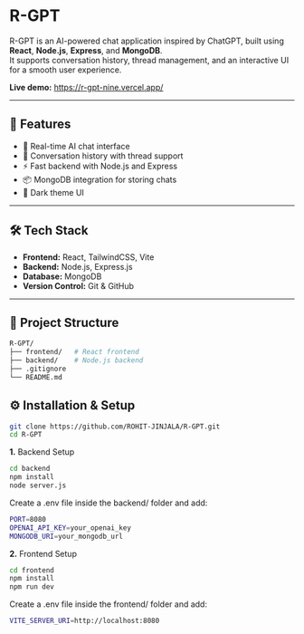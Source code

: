 # R-GPT

R-GPT is an AI-powered chat application inspired by ChatGPT, built using **React**, **Node.js**, **Express**, and **MongoDB**.  
It supports conversation history, thread management, and an interactive UI for a smooth user experience.

**Live demo:** https://r-gpt-nine.vercel.app/

---

## 🚀 Features
- 💬 Real-time AI chat interface  
- 📜 Conversation history with thread support  
- ⚡ Fast backend with Node.js and Express  
- 📦 MongoDB integration for storing chats  
- 🌙 Dark theme UI  

---

## 🛠️ Tech Stack
- **Frontend:** React, TailwindCSS, Vite  
- **Backend:** Node.js, Express.js  
- **Database:** MongoDB  
- **Version Control:** Git & GitHub  

---

## 📂 Project Structure
```bash
R-GPT/
├── frontend/   # React frontend
├── backend/    # Node.js backend
├── .gitignore 
└── README.md
```

## ⚙️ Installation & Setup

```bash
git clone https://github.com/ROHIT-JINJALA/R-GPT.git
cd R-GPT

```

**1.** Backend Setup

```bash
cd backend
npm install
node server.js
```
Create a .env file inside the backend/ folder and add:
``` bash
PORT=8080
OPENAI_API_KEY=your_openai_key
MONGODB_URI=your_mongodb_url

```

**2.** Frontend Setup

```bash
cd frontend
npm install
npm run dev
```
Create a .env file inside the frontend/ folder and add:
```bash
VITE_SERVER_URI=http://localhost:8080
```